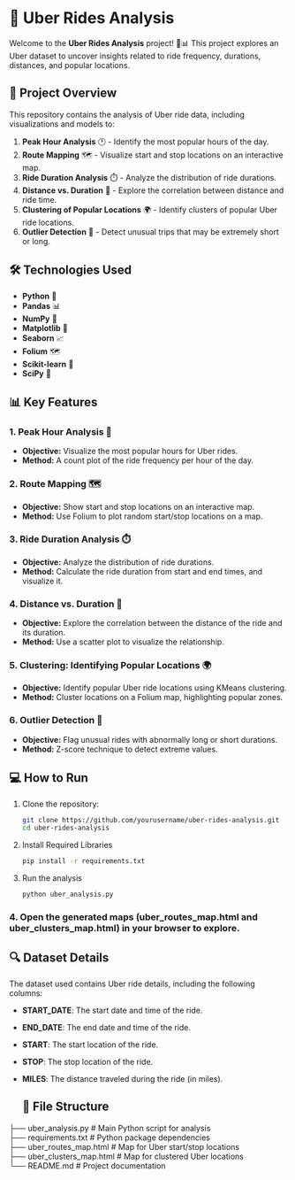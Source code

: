 # 🚖 Uber Rides Analysis

Welcome to the **Uber Rides Analysis** project! 🚗📊 This project explores an Uber dataset to uncover insights related to ride frequency, durations, distances, and popular locations.

## 📂 Project Overview

This repository contains the analysis of Uber ride data, including visualizations and models to:

1. **Peak Hour Analysis** 🕐 - Identify the most popular hours of the day.
2. **Route Mapping** 🗺️ - Visualize start and stop locations on an interactive map.
3. **Ride Duration Analysis** ⏱️ - Analyze the distribution of ride durations.
4. **Distance vs. Duration** 📏 - Explore the correlation between distance and ride time.
5. **Clustering of Popular Locations** 🌍 - Identify clusters of popular Uber ride locations.
6. **Outlier Detection** 🚨 - Detect unusual trips that may be extremely short or long.

## 🛠️ Technologies Used

- **Python** 🐍
- **Pandas** 📊
- **NumPy** 🔢
- **Matplotlib** 🎨
- **Seaborn** 📈
- **Folium** 🗺️
- **Scikit-learn** 🤖
- **SciPy** 🔬

## 📊 Key Features

### 1. Peak Hour Analysis 📅
- **Objective:** Visualize the most popular hours for Uber rides.
- **Method:** A count plot of the ride frequency per hour of the day.

### 2. Route Mapping 🗺️
- **Objective:** Show start and stop locations on an interactive map.
- **Method:** Use Folium to plot random start/stop locations on a map.

### 3. Ride Duration Analysis ⏱️
- **Objective:** Analyze the distribution of ride durations.
- **Method:** Calculate the ride duration from start and end times, and visualize it.

### 4. Distance vs. Duration 📏
- **Objective:** Explore the correlation between the distance of the ride and its duration.
- **Method:** Use a scatter plot to visualize the relationship.

### 5. Clustering: Identifying Popular Locations 🌍
- **Objective:** Identify popular Uber ride locations using KMeans clustering.
- **Method:** Cluster locations on a Folium map, highlighting popular zones.

### 6. Outlier Detection 🚨
- **Objective:** Flag unusual rides with abnormally long or short durations.
- **Method:** Z-score technique to detect extreme values.

## 💻 How to Run

1. Clone the repository:
   ```bash
   git clone https://github.com/yourusername/uber-rides-analysis.git
   cd uber-rides-analysis
2. Install Required Libraries
   ```bash
   pip install -r requirements.txt
3. Run the analysis
   ```bash
   python uber_analysis.py
### 4. Open the generated maps (uber_routes_map.html and uber_clusters_map.html) in your browser to explore.

## 🔍 Dataset Details

The dataset used contains Uber ride details, including the following columns:

- **START_DATE**: The start date and time of the ride.
- **END_DATE**: The end date and time of the ride.
- **START**: The start location of the ride.
- **STOP**: The stop location of the ride.
- **MILES**: The distance traveled during the ride (in miles).

  ## 📁 File Structure
├── uber_analysis.py          # Main Python script for analysis  
├── requirements.txt          # Python package dependencies  
├── uber_routes_map.html      # Map for Uber start/stop locations  
├── uber_clusters_map.html    # Map for clustered Uber locations  
└── README.md                 # Project documentation


 
